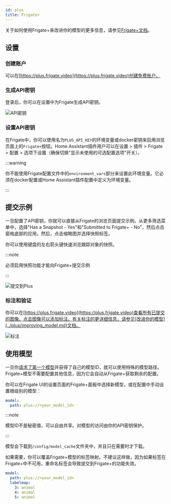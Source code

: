 ```yaml
---
id: plus
title: Frigate+
---
```


关于如何使用Frigate+来改进你的模型的更多信息，请参见[Frigate+文档](/plus/)。

## 设置

### 创建账户

可以在[https://plus.frigate.video](https://plus.frigate.video)创建免费账户。

### 生成API密钥

登录后，你可以在设置中为Frigate生成API密钥。

![API密钥](/img/plus-api-key-min.png)

### 设置API密钥

在Frigate中，你可以使用名为`PLUS_API_KEY`的环境变量或docker密钥来启用浏览页面上的`Frigate+`按钮。Home Assistant插件用户可以在设置 > 插件 > Frigate > 配置 > 选项下设置（确保切换"显示未使用的可选配置选项"开关）。

:::warning

你不能使用Frigate配置文件中的`environment_vars`部分来设置此环境变量。它必须在docker配置或Home Assistant插件配置中定义为环境变量。

:::

## 提交示例

一旦配置了API密钥，你就可以直接从Frigate的浏览页面提交示例。从更多筛选菜单中，选择"Has a Snapshot - Yes"和"Submitted to Frigate+ - No"，然后点击窗格底部的应用。然后，点击缩略图并选择快照标签。

你可以使用键盘的左右箭头键快速浏览跟踪对象的快照。

:::note

必须启用快照功能才能向Frigate+提交示例

:::

![提交到Plus](/img/plus/submit-to-plus.jpg)

### 标注和验证

你可以在[https://plus.frigate.video](https://plus.frigate.video)查看所有已提交的图像。点击图像可以添加标注。有关标注的更详细信息，请参见[改进你的模型](../plus/improving_model.md)文档。

![标注](/img/annotate.png)

## 使用模型

一旦你[请求了第一个模型](../plus/first_model.md)并获得了自己的模型ID，就可以使用特殊的模型路径。Frigate+模型不需要配置其他信息，因为它会自动从Frigate+获取剩余的配置。

你可以在Frigate UI的设置页面的Frigate+面板中选择新模型，或在配置中手动设置根级别的模型：

```yaml
model:
  path: plus://<your_model_id>
```

:::note

模型ID不是秘密值，可以自由共享。对模型的访问由你的API密钥保护。

:::

模型会下载到`/config/model_cache`文件夹中，并且只在需要时才下载。

如果需要，你可以覆盖Frigate+模型的标签映射。不建议这样做，因为如果标签在Frigate+中不可用，重命名标签会导致提交到Frigate+的功能失效。

```yaml
model:
  path: plus://<your_model_id>
  labelmap:
    3: animal
    4: animal
    5: animal
```